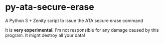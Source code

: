# py-ata-secure-erase
A Python 3 + Zenity script to issue the ATA secure erase command

It is **very experimental**. I'm not responsible for any damage caused by this program. It might destroy all your data!
